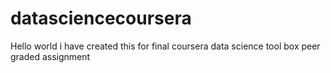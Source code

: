 # datasciencecoursera
Hello world
i have created this for final coursera data science tool box peer graded assignment

